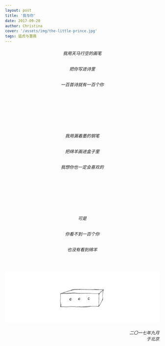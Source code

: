 ```yaml
---
layout: post
title: '我与你'
date: 2017-09-20
author: Christina
cover: '/assets/img/the-little-prince.jpg'
tags: 猛虎与蔷薇
---
```


  
<h6 style="text-align:center">

我用天马行空的画笔<br><br>

把你写进诗里<br><br>

一百首诗就有一百个你<br><br>

<br>
<br>
<br>
<br>
<br>
<br>

我用漏着墨的钢笔<br><br>

把绵羊画进盒子里<br><br>

我想你也一定会喜欢的<br><br>

<br>
<br>
<br>
<br>
<br>
<br>

可是<br><br>

你看不到一百个你<br><br>

也没有看到绵羊</h6><br>


![](/assets/img/sheep.jpg)

<h6 style="text-align:right">二〇一七年九月<br>
    于北京</h6>
    